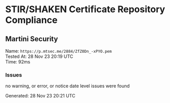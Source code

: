 # STIR/SHAKEN Certificate Repository Compliance

## Martini Security

Name: `https://p.mtsec.me/2884/ZfZ0Dn_-xPYO.pem`\
Tested At: 28 Nov 23 20:19 UTC\
Time: 92ms

### Issues

no warning, or error, or notice date level issues were found

Generated: 28 Nov 23 20:21 UTC
